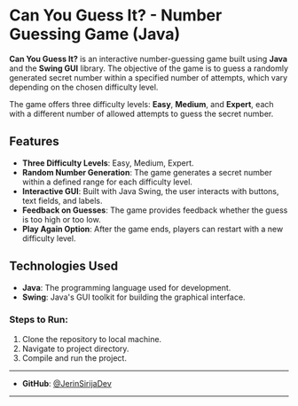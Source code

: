 # Can You Guess It? - Number Guessing Game (Java)

**Can You Guess It?** is an interactive number-guessing game built using **Java** and the **Swing GUI** library. The objective of the game is to guess a randomly generated secret number within a specified number of attempts, which vary depending on the chosen difficulty level.

The game offers three difficulty levels: **Easy**, **Medium**, and **Expert**, each with a different number of allowed attempts to guess the secret number.

## Features
- **Three Difficulty Levels**: Easy, Medium, Expert.
- **Random Number Generation**: The game generates a secret number within a defined range for each difficulty level.
- **Interactive GUI**: Built with Java Swing, the user interacts with buttons, text fields, and labels.
- **Feedback on Guesses**: The game provides feedback whether the guess is too high or too low.
- **Play Again Option**: After the game ends, players can restart with a new difficulty level.

## Technologies Used
- **Java**: The programming language used for development.
- **Swing**: Java's GUI toolkit for building the graphical interface.

### Steps to Run:
1. Clone the repository to local machine.
2. Navigate to project directory.
3. Compile and run the project.
   
--------------------------------------------------------------------------------------------------------
- **GitHub**: [@JerinSirijaDev](https://github.com/JerinSirijaDev)
--------------------------------------------------------------------------------------------------------
